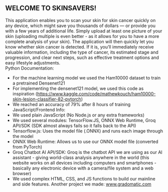 WELCOME TO SKINSAVERS!
------
This application enables you to scan your skin for skin cancer quickly on any device, which might save you thousands of dollars — or provide you with a few years of additional life. Simply upload at least one picture of your skin (uploading multiple is even better - as it allows for you to have a more complete analysis of your skin). The application will then quickly let you know whether skin cancer is detected. If it is, you’ll immediately receive valuable information, including the type of cancer, its estimated stage and progression, and clear next steps, such as effective treatment options and easy lifestyle adjustments.  
Python Documentation:  
- For the machine learning model we used the Ham10000 dataset to train a pretrained Densenet121
- For implementing the densenet121 model, we used this code as inspiration (https://www.kaggle.com/code/mathewkouch/ham10000-skin-lesion-classifier-82-pytorch)
- We reached an accuracy of 79% after 8 hours of training
JavaScript/Frontend Info:
- We used plain JavaScript (No Node.js or any extra frameworks)
- We used several modules: TensorFlow.JS, ONNX Web Runtime, Groq API/SDK (SDK almost always fails so it falls back to the API)
- Tensorflow.js: Uses the model file (.ONNX) and runs each image through the model
- ONNX Web Runtime: Allows us to use our ONNX model file (converted from PyTorch) 
- Groq Chatbot AI API/SDK: Groq is the chatbot API we are using as our AI assistant - giving world-class analysis anywhere in the world (this website works on all devices including computers and smartphones - basically any electronic device with a camera/file system and a web browser)
- We used complex HTML, CSS, and JS functions to build our mainline and side features.
Another project we made: www.gradomatic.com
